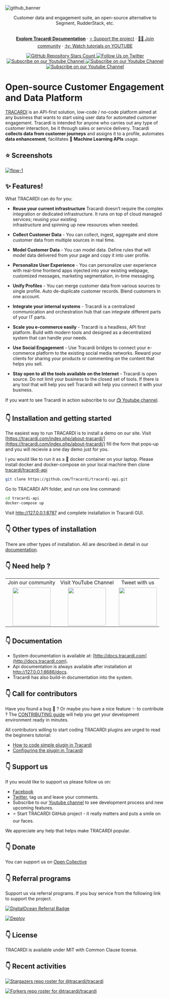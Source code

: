 ![github_banner](https://user-images.githubusercontent.com/16271564/148845983-7c9e85c1-465f-44ed-b1e9-7112908d2e83.png)

  <p align="center">
   Customer data and engagement suite, an open-source alternative to Segment, RudderStack, etc.
  </p>

  <p align="center">
   <br/>
    <a href="https://docs.tracardi.com" rel="dofollow"><strong>Explore Tracardi Documentation</strong></a> ·
    <a href="https://opencollective.com/tracardi-cdp">⭐️ Support the project</a> ·
    <a href="https://join.slack.com/t/tracardi/shared_invite/zt-1bpf35skl-8Fr5FX5a6cji7tX18JNNDA">👨‍💻 Join community</a> ·
    <a href="https://bit.ly/3pbdbPR">:tv: Watch tutorials on YOUTUBE</a>
   <br/>
  </p>
  
 <p align="center">
  <a href="https://github.com/Tracardi/tracardi/">
    <img alt="GitHub Repository Stars Count" src="https://img.shields.io/github/stars/Tracardi/tracardi?style=social" />
  </a>
    <a href="https://twitter.com/tracardi">
        <img alt="Follow Us on Twitter" src="https://img.shields.io/twitter/follow/tracardi?style=social" />
    </a>
    <a href="https://www.youtube.com/channel/UC0atjYqW43MdqNiSJBvN__Q">
        <img alt="Subscribe on our Youtube Channel" src="https://img.shields.io/youtube/channel/subscribers/UC0atjYqW43MdqNiSJBvN__Q?style=social" />
    </a>
    <a href="https://opencollective.com/tracardi-cdp">
        <img alt="Subscribe on our Youtube Channel" src="https://opencollective.com/tracardi-cdp/tiers/badge.svg" />
    </a>
    <a href="https://join.slack.com/t/tracardi/shared_invite/zt-1bpf35skl-8Fr5FX5a6cji7tX18JNNDA">
        <img alt="Subscribe on our Youtube Channel" src="https://img.shields.io/badge/slack-join_chat-white.svg?logo=slack&style=social" />
    </a>
</p>

# Open-source Customer Engagement and Data Platform

[TRACARDI](http://www.tracardi.com) is an API-first solution, low-code / no-code platform aimed at any business that 
wants to start using user data for automated customer engagement. Tracardi is intended for anyone who carries out any type of customer interaction, be it through sales or service delivery. Tracardi __collects data from customer journeys__ and assigns it to a profile, automates __data enhancement__, facilitates 🚀 __Machine Learning APIs__ usage.

## ⭐️ Screenshots

[![flow-1](https://user-images.githubusercontent.com/16271564/220199377-2b84168f-7e43-49ac-9560-998722589749.png)](https://www.youtube.com/watch?v=JrzFAfyctKw)

## ✨ Features!


What TRACARDI can do for you:

 * **Reuse your current infrastructure**
   Tracardi doesn’t require the complex integration or dedicated infrastructure. It runs on top of cloud managed services; reusing your existing   
   infrastructure and spinning up new resources when needed.

 * **Collect Customer Data** - You can collect, ingest, aggregate and store customer data
   from multiple sources in real time.
   
 * **Model Customer Data** -  You can model data. Define rules that will model data delivered
   from your page and copy it into user profile. 
   
 * **Personalize User Experience** - You can personalize user experience with
   real-time frontend apps injected into your existing webpage, customized messages, marketing segmentation, in-time messaging.
   
 * **Unify Profiles** - You can merge customer data from various sources to
   single profile. Auto de-duplicate customer records. Blend customers in one account.
   
 * **Integrate your internal systems** - Tracardi is a centralized communication and orchestration hub that can integrate different parts of your IT parts.
   
 * **Scale you e-commerce easily** - Tracardi is a headless, API first platform. Build with modern tools and designed as a decentralized system that can
   handle your needs.
  
 * **Use Social Engagement** - Use Tracardi bridges to connect your e-commerce platform to the existing social media networks. Reward your clients for 
   sharing your products or commenting on the content that helps you sell.
 
 * **Stay open to all the tools available on the Internet** - Tracardi is open source. Do not limit your business to the closed set of tools. 
   If there is any tool that will help you sell Tracardi will help you connect it with your business.
   
If you want to see Tracardi in action subscribe to our [:tv: Youtube channel](https://bit.ly/3pbdbPR).

## 👇 Installation and getting started

The easiest way to run TRACARDI is to install a demo on our site. Visit [https://tracardi.com/index.php/about-tracardi/](https://tracardi.com/index.php/about-tracardi/) fill the form that pops-up and you will recievie a one day demo just for you. 

I you would like to run it as a :whale: docker container on your laptop. Please install docker and docker-compose on your local machine 
then clone [tracardi/tracardi-api](https://github.com/Tracardi/tracardi-api.git)

```bash
git clone https://github.com/Tracardi/tracardi-api.git
```

Go to TRACARDI API folder, and run one line command:

```bash
cd tracardi-api
docker-compose up
```

Visit http://127.0.0.1:8787 and complete installation in Tracardi GUI. 

## 👇 Other types of installation

There are other types of installation. All are described in detail in our [documentation](http://docs.tracardi.com/installation/). 

## 👇 Need help ?

<table align="center">
<tr>
<td align="center">Join our community</td>
<td align="center">Visit YouTube Channel</td>
<td align="center">Tweet with us</td>
</tr>
<tr>
<td  align="center"><a href="https://join.slack.com/t/tracardi/shared_invite/zt-10y7w0o9y-PmCBnK9qywchmd1~KIER2Q">
    <img src="https://user-images.githubusercontent.com/16271564/151843970-5e869807-4ccf-46ab-98f5-6a65aea790f8.png" width="120px"/> 
</a></td>
<td  align="center"><a href="https://www.youtube.com/channel/UC0atjYqW43MdqNiSJBvN__Q">
    <img src="https://user-images.githubusercontent.com/16271564/194526771-ab525c4f-b1fa-4d85-8834-340a40c8828b.png" width="120px"/> 
</a></td>
 <td  align="center"><a href="https://www.twitter.com/tracardi">
    <img src="https://user-images.githubusercontent.com/16271564/194528790-83d1bdbb-0446-4147-a572-4dc12cc0a70f.png" width="120px"/> 
</a></td>
<tr>
</table>

## 👇 Documentation

* System documentation is available at: [http://docs.tracardi.com](http://docs.tracardi.com).
* Api documentation is always available after installation at http://127.0.0.1:8686/docs.
* Tracardi has also build-in documentation into the system.

## 👇 Call for contributors

Have you found a bug :bug: ? Or maybe you have a nice feature :sparkles: to contribute ? The
[CONTRIBUTING guide](https://github.com/Tracardi/tracardi/blob/master/CONTRIBUTING.md) will help you get your
development environment ready in minutes.

All contributors willing to start coding TRACARDI plugins are urged to read the beginners tutorial:

* [How to code simple plugin in Tracardi](http://docs.tracardi.com/plugins/tutorial/part1/)
* [Configuring the plugin in Tracardi](http://docs.tracardi.com/plugins/tutorial/part2/)

## 👇 Support us

If you would like to support us please follow us on:

* [Facebook](https://bit.ly/3uPwP5a) 
* [Twitter](https://bit.ly/3uVJwLJ), tag us and leave your comments. 
* Subscribe to our [Youtube channel](https://bit.ly/3pbdbPR) to see development process and new upcoming features.
* ⭐️ Start TRACARDI GitHub project - it really matters and puts a smile on our faces.

We appreciate any help that helps make TRACARDI popular. 

## 👇 Donate

You can support us on [Open Collective](https://www.opencollective.com/tracardi-cdp)

## 👇 Referral programs

Support us via referral programs. If you buy service from the following link to support the project.

 [![DigitalOcean Referral Badge](https://web-platforms.sfo2.digitaloceanspaces.com/WWW/Badge%203.svg)](https://www.digitalocean.com/?refcode=882eb4bf23be&utm_campaign=Referral_Invite&utm_medium=Referral_Program&utm_source=badge)
 
 [![Deploy](https://pub-da36157c854648669813f3f76c526c2b.r2.dev/deploy-on-elestio-black.png)](https://elest.io/open-source/tracardi)

## 👇 License

TRACARDI is available under MIT with Common Clause license.

## 👇 Recent activities

[![Stargazers repo roster for @tracardi/tracardi](https://reporoster.com/stars/tracardi/tracardi)](https://github.com/tracardi/tracardi/stargazers)

[![Forkers repo roster for @tracardi/tracardi](https://reporoster.com/forks/tracardi/tracardi)](https://github.com/tracardi/tracardi/network/members)

